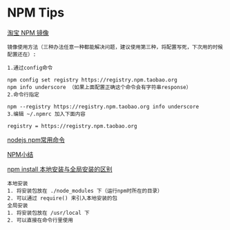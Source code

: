 # NPM Tips

[淘宝 NPM 镜像](http://npm.taobao.org/)

	镜像使用方法（三种办法任意一种都能解决问题，建议使用第三种，将配置写死，下次用的时候配置还在）:

	1.通过config命令

	npm config set registry https://registry.npm.taobao.org 
	npm info underscore （如果上面配置正确这个命令会有字符串response）
	2.命令行指定

	npm --registry https://registry.npm.taobao.org info underscore 
	3.编辑 ~/.npmrc 加入下面内容

	registry = https://registry.npm.taobao.org

[nodejs npm常用命令](http://www.cnblogs.com/linjiqin/p/3765772.html)
	

[NPM小结](http://www.tuicool.com/articles/VB7nYn)

[npm install 本地安装与全局安装的区别](http://www.cr173.com/html/25390_1.html)

	本地安装
	1. 将安装包放在 ./node_modules 下（运行npm时所在的目录）
	2. 可以通过 require() 来引入本地安装的包
	全局安装
	1. 将安装包放在 /usr/local 下
	2. 可以直接在命令行里使用


